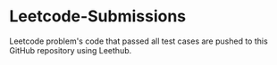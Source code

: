 # Leetcode-Submissions
Leetcode problem's code that passed all test cases are pushed to this GitHub repository using Leethub.
